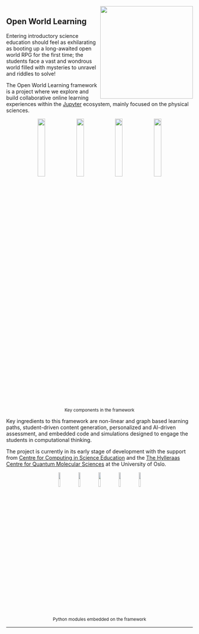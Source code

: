 <div id="fb-root"></div>
<script async defer crossorigin="anonymous" src="https://connect.facebook.net/en_GB/sdk.js#xfbml=1&version=v12.0" nonce="tlriJYau"></script>

<img src="https://audunsh.github.io/slides/assets/owl_logo.png" width = 250px align=right>

## Open World Learning

Entering introductory science education should feel as exhilarating as booting up a long-awaited open world RPG for the first time; the students face a vast and wondrous world filled with mysteries to unravel and riddles to solve! 

The Open World Learning framework is a project where we explore and build collaborative online learning experiences within the <a href="https://jupyter.org">Jupyter</a> ecosystem, mainly focused on the physical sciences.

<div align = 'center'>
<img src="https://audunsh.github.io/slides/assets/owl_infobox_1.png" width = '20%' align = 'center'>
<img src="https://audunsh.github.io/slides/assets/owl_infobox_2.png" width = '20%' align = 'center'>
<img src="https://audunsh.github.io/slides/assets/owl_infobox_4.png" width = '20%' align = 'center'>
<img src="https://audunsh.github.io/slides/assets/owl_infobox_3.png" width = '20%' align = 'center'>
<center><small>Key components in the framework </small></center>
</div>   

Key ingredients to this framework are non-linear and graph based learning paths, student-driven content generation, personalized and AI-driven assessment, and embedded code and simulations designed to engage the students in computational thinking. 

The project is currently in its early stage of development with the support from <a href="https://www.mn.uio.no/ccse/english/">Centre for Computing in Science Education</a> and the <a href="https://www.hylleraas.no">The Hylleraas Centre for Quantum Molecular Sciences</a> at the University of Oslo. 

<div align = 'center'>
<a href="https://audunsh.github.io/braketlab/"><img src="https://audunsh.github.io/slides/assets/braketlab_logo_plain.png" width = '10%' align = 'center'></a>
<a href="https://github.com/audunsh/bubblebox"><img src="https://audunsh.github.io/slides/assets/bubblebox_logo15.png" width = '10%' align = 'center'></a>
<a href="https://github.com/audunsh/evince"><img src="https://audunsh.github.io/slides/assets/evince_logo.png" width = '10%' align = 'center'></a>
<a href="https://daltonproject.readthedocs.io"><img src="https://daltonproject.readthedocs.io/en/latest/_static/daltonproject.svg" width = '10%' align = 'center'></a>
<a href="https://hylleraas.readthedocs.io/en/latest/"><img src="https://www.mn.uio.no/hylleraas/english/about/internal/graphical-profile/visual-profile/hylleraas-%E2%80%93-logo-%E2%80%93-black-%E2%80%93%C2%A0screen-%E2%80%93-rgb.png" width = '10%' align = 'center'></a>
<center><small>Python modules embedded on the framework</small></center>
</div>   

---

